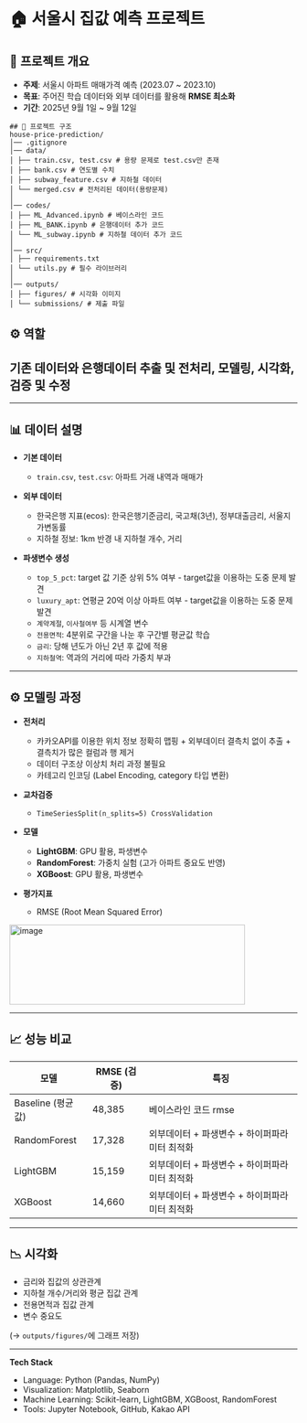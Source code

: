 # 🏠 서울시 집값 예측 프로젝트  

## 📌 프로젝트 개요  
- **주제**: 서울시 아파트 매매가격 예측 (2023.07 ~ 2023.10)  
- **목표**: 주어진 학습 데이터와 외부 데이터를 활용해 **RMSE 최소화**  
- **기간**: 2025년 9월 1일 ~ 9월 12일  

```
## 📂 프로젝트 구조  
house-price-prediction/
│── .gitignore
│── data/
│ ├── train.csv, test.csv # 용량 문제로 test.csv만 존재
│ ├── bank.csv # 연도별 수치
│ ├── subway_feature.csv # 지하철 데이터
│ └── merged.csv # 전처리된 데이터(용량문제)
│
│── codes/
│ ├── ML_Advanced.ipynb # 베이스라인 코드
│ ├── ML_BANK.ipynb # 은행데이터 추가 코드
│ └── ML_subway.ipynb # 지하철 데이터 추가 코드
│
│── src/
│ ├── requirements.txt 
│ └── utils.py # 필수 라이브러리
│
│── outputs/
│ ├── figures/ # 시각화 이미지
│ └── submissions/ # 제출 파일
```

## ⚙️ 역할
기존 데이터와 은행데이터 추출 및 전처리, 모델링, 시각화, 검증 및 수정
---

---

## 📊 데이터 설명  

- **기본 데이터**  
  - `train.csv`, `test.csv`: 아파트 거래 내역과 매매가  

- **외부 데이터**  
  - 한국은행 지표(ecos): 한국은행기준금리, 국고채(3년), 정부대출금리, 서울지가변동률   
  - 지하철 정보: 1km 반경 내 지하철 개수, 거리  

- **파생변수 생성**  
  - `top_5_pct`: target 값 기준 상위 5% 여부 - target값을 이용하는 도중 문제 발견 
  - `luxury_apt`: 연평균 20억 이상 아파트 여부 - target값을 이용하는 도중 문제 발견
  - `계약계절`, `이사철여부` 등 시계열 변수
  - `전용면적`: 4분위로 구간을 나눈 후 구간별 평균값 학습
  - `금리`: 당해 년도가 아닌 2년 후 값에 적용
  - `지하철역`: 역과의 거리에 따라 가중치 부과 

---

## ⚙️ 모델링 과정  

- **전처리**  
  - 카카오API를 이용한 위치 정보 정확히 맵핑 + 외부데이터 결측치 없이 추출 + 결측치가 많은 컬럼과 행 제거
  - 데이터 구조상 이상치 처리 과정 불필요
  - 카테고리 인코딩 (Label Encoding, category 타입 변환)  

- **교차검증**  
  - `TimeSeriesSplit(n_splits=5) CrossValidation`  

- **모델**  
  - **LightGBM**: GPU 활용, 파생변수  
  - **RandomForest**: 가중치 실험 (고가 아파트 중요도 반영)
  - **XGBoost**: GPU 활용, 파생변수

- **평가지표**  
  - RMSE (Root Mean Squared Error)  
<img width="412" height="140" alt="image" src="https://github.com/user-attachments/assets/152c2735-fe2a-448f-9209-fbfbf5d04c7f" />

---

## 📈 성능 비교  

| 모델                | RMSE (검증)  | 특징 |
|--------------------|-------------|------|
| Baseline (평균값)    | 48,385      | 베이스라인 코드 rmse |
| RandomForest       | 17,328      | 외부데이터 + 파생변수 + 하이퍼파라미터 최적화 |
| LightGBM           | 15,159      | 외부데이터 + 파생변수 + 하이퍼파라미터 최적화 |
| XGBoost            | 14,660      | 외부데이터 + 파생변수 + 하이퍼파라미터 최적화 |

---

## 📉 시각화  

- 금리와 집값의 상관관계  
- 지하철 개수/거리와 평균 집값 관계  
- 전용면적과 집값 관계
- 변수 중요도  

(→ `outputs/figures/`에 그래프 저장)  

---

**Tech Stack**  
- Language: Python (Pandas, NumPy)  
- Visualization: Matplotlib, Seaborn  
- Machine Learning: Scikit-learn, LightGBM, XGBoost, RandomForest  
- Tools: Jupyter Notebook, GitHub, Kakao API

  
